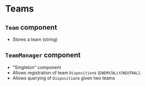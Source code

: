 # Teams

## `Team` component
* Stores a team (string)

## `TeamManager` component
* "Singleton" component
* Allows registration of team `Disposition`s (`ENEMY`/`ALLY`/`NEUTRAL`).
* Allows querying of `Disposition`s given two teams
